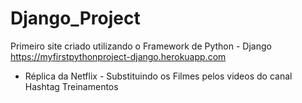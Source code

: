 # Django_Project
Primeiro site criado utilizando o Framework de Python - Django
https://myfirstpythonproject-django.herokuapp.com

- Réplica da Netflix - Substituindo os Filmes pelos videos do canal Hashtag Treinamentos


